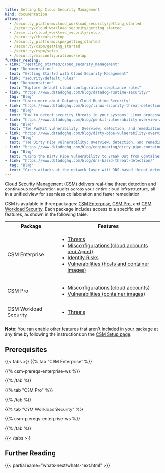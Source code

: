```yaml
---
title: Setting Up Cloud Security Management
kind: documentation
aliases:
  - /security_platform/cloud_workload_security/getting_started
  - /security/cloud_workload_security/getting_started
  - /security/cloud_workload_security/setup
  - /security/threats/setup
  - /security_platform/cspm/getting_started
  - /security/cspm/getting_started
  - /security/cspm/setup
  - /security/misconfigurations/setup
further_reading:
- link: "/getting_started/cloud_security_management"
  tag: "Documentation"
  text: "Getting Started with Cloud Security Management"
- link: "security/default_rules"
  tag: "Documentation"
  text: "Explore default cloud configuration compliance rules"
- link: "https://www.datadoghq.com/blog/datadog-runtime-security/"
  tag: "Blog"
  text: "Learn more about Datadog Cloud Runtime Security"
- link: "https://www.datadoghq.com/blog/linux-security-threat-detection-datadog/"
  tag: "Blog"
  text: "How to detect security threats in your systems' Linux processes"
- link: "https://www.datadoghq.com/blog/pwnkit-vulnerability-overview-and-remediation/"
  tag: "Blog"
  text: "The PwnKit vulnerability: Overview, detection, and remediation"
- link: "https://www.datadoghq.com/blog/dirty-pipe-vulnerability-overview-and-remediation/"
  tag: "Blog"
  text: "The Dirty Pipe vulnerability: Overview, detection, and remediation"
- link: "https://www.datadoghq.com/blog/engineering/dirty-pipe-container-escape-poc/"
  tag: "Blog"
  text: "Using the Dirty Pipe Vulnerability to Break Out from Containers"
- link: "https://www.datadoghq.com/blog/dns-based-threat-detection/"
  tag: "Blog"
  text: "Catch attacks at the network layer with DNS-based threat detection"
---
```


Cloud Security Management (CSM) delivers real-time threat detection and continuous configuration audits across your entire cloud infrastructure, all in a unified view for seamless collaboration and faster remediation.

CSM is available in three packages: [CSM Enterprise][1], [CSM Pro][2], and [CSM Workload Security][3]. Each package includes access to a specific set of features, as shown in the following table:

<table>
    <tr>
        <th>Package</th>
        <th>Features</th>
    </tr>
    <tr>
        <td>CSM Enterprise</td>
        <td><ul><li style="font-size:16px"><a href="/security/threats">Threats</a></li><li style="font-size:16px"><a href="/security/misconfigurations">Misconfigurations (cloud accounts and Agent)</a></li><li style="font-size:16px"><a href="/security/identity_risks">Identity Risks</a></li><li style="font-size:16px"><a href="/security/infrastructure_vulnerabilities">Vulnerabilities (hosts and container images)</a></li></ul></td>
    </tr>
    <tr>
        <td>CSM Pro</td>
        <td><ul><li style="font-size:16px"><a href="/security/misconfigurations">Misconfigurations (cloud accounts)</a></li><li style="font-size:16px"><a href="/security/infrastructure_vulnerabilities">Vulnerabilities (container images)</a></li></ul></td>
    </tr>
    <tr>
        <td>CSM Workload Security</td>
        <td><ul><li style="font-size:16px"><a href="/security/threats">Threats</a></li></ul></td>
    </tr>
</table>

**Note**: You can enable other features that aren't included in your package at any time by following the instructions on the [CSM Setup page][4].

## Prerequisites

{{< tabs >}}
{{% tab "CSM Enterprise" %}}

{{% csm-prereqs-enterprise-ws %}}

{{% /tab %}}

{{% tab "CSM Pro" %}}

{{% /tab %}}

{{% tab "CSM Workload Security" %}}

{{% csm-prereqs-enterprise-ws %}}

{{% /tab %}}

{{< /tabs >}}

## Further Reading

{{< partial name="whats-next/whats-next.html" >}}

[1]: /security/cloud_security_management/setup/csm_enterprise
[2]: /security/cloud_security_management/setup/csm_pro
[3]: /security/security/cloud_security_management/setup/csm_workload_security
[4]: https://app.datadoghq.com/security/configuration/csm/setup